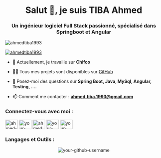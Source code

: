 <h1 align="center">Salut 👋, je suis TIBA Ahmed</h1>
<h3 align="center">Un ingénieur logiciel Full Stack passionné, spécialisé dans Springboot et Angular</h3>

<p align="left"> <img src="https://komarev.com/ghpvc/?username=ahmedtiba1993&label=Profile%20views&color=0e75b6&style=flat" alt="ahmedtiba1993" /> </p>

<p align="left"> <a href="https://github.com/ryo-ma/github-profile-trophy"><img src="https://github-profile-trophy.vercel.app/?username=ahmedtiba1993" alt="ahmedtiba1993" /></a> </p>

- 🔭 Actuellement, je travaille sur **Chifco**

- 👨‍💻 Tous mes projets sont disponibles sur [GitHub](https://github.com/ahmedtiba1993)

- 💬 Posez-moi des questions sur **Spring Boot, Java, MySql, Angular, Testing, ....**

- 📫 Comment me contacter : **ahmed.tiba.1993@gmail.com**

<h3 align="left">Connectez-vous avec moi :</h3>
<p align="left">
<a href="https://linkedin.com/in/ahmed.tiba" target="blank"><img align="center" src="https://raw.githubusercontent.com/rahuldkjain/github-profile-readme-generator/master/src/images/icons/Social/linkedin.svg" alt="ahmed-tiba" height="30" width="40" /></a>
<a href="https://stackoverflow.com/users/your-stackoverflow-id" target="blank"><img align="center" src="https://raw.githubusercontent.com/rahuldkjain/github-profile-readme-generator/master/src/images/icons/Social/stack-overflow.svg" alt="your-stackoverflow-id" height="30" width="40" /></a>
<a href="https://instagram.com/ahmed.tiba" target="blank"><img align="center" src="https://raw.githubusercontent.com/rahuldkjain/github-profile-readme-generator/master/src/images/icons/Social/instagram.svg" alt="ahmed.tiba" height="30" width="40" /></a>
<a href="https://www.youtube.com/your-youtube-channel" target="blank"><img align="center" src="https://raw.githubusercontent.com/rahuldkjain/github-profile-readme-generator/master/src/images/icons/Social/youtube.svg" alt="your-youtube-channel" height="30" width="40" /></a>
<a href="https://discord.gg/your-discord-id" target="blank"><img align="center" src="https://raw.githubusercontent.com/rahuldkjain/github-profile-readme-generator/master/src/images/icons/Social/discord.svg" alt="your-discord-id" height="30" width="40" /></a>
</p>

<h3 align="left">Langages et Outils :</h3>
<p align="left">
<!-- Ajoutez ici les balises des logos avec les liens d'origine -->
</p>

<p align="center"><img align="center" src="https://github-readme-streak-stats.herokuapp.com/?user=your-github-username&" alt="your-github-username" /></p>
